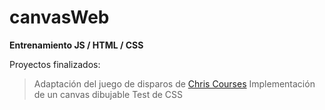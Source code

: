 # canvasWeb

**Entrenamiento JS / HTML / CSS**

Proyectos finalizados:

> Adaptación del juego de disparos de [Chris Courses](https://youtu.be/eI9idPTT0c4)
> Implementación de un canvas dibujable
> Test de CSS